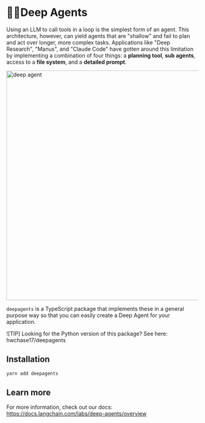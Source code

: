 # 🧠🤖Deep Agents

Using an LLM to call tools in a loop is the simplest form of an agent. 
This architecture, however, can yield agents that are "shallow" and fail to plan and act over longer, more complex tasks. 
Applications like "Deep Research", "Manus", and "Claude Code" have gotten around this limitation by implementing a combination of four things:
a **planning tool**, **sub agents**, access to a **file system**, and a **detailed prompt**.

<img src="deep_agents.png" alt="deep agent" width="600"/>

`deepagents` is a TypeScript package that implements these in a general purpose way so that you can easily create a Deep Agent for your application.

![TIP] Looking for the Python version of this package? See here: hwchase17/deepagents

## Installation

```bash
yarn add deepagents
```

## Learn more

For more information, check out our docs: https://docs.langchain.com/labs/deep-agents/overview
